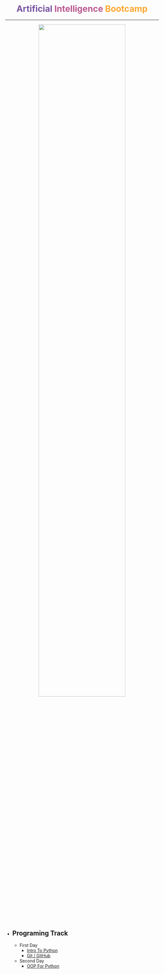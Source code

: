 <br>

<h1 align = 'center' style = 'font-weight : bold' ><span style = 'color :#7a54a1 ;'>Artificial</span> <span style = 'color : #b95991'>Intelligence</span> <span style = 'color : #ffa730'>Boot</span><span style = 'color : #ffa730' >camp</span></h1>

<hr>
<p align = 'center'>
<img src = 'https://i.imgur.com/O2yumIa.png' style = '  width : 75% ; display: block;
margin-left: auto;
margin-right: auto;'>
</p>

* Programing Track
    - 
    - First Day 
        - <a href = 'https://github.com/MajidRaimi/AI-BootCamp/tree/master/Programing%20Track/Day_01/Intro%20To%20Python'>Intro To Python </a>
        - <a href = 'https://github.com/MajidRaimi/AI-BootCamp/tree/master/Programing%20Track/Day_01/Git%20-%20Github'>Git / GitHub </a>
    - Second Day
      - <a href='https://github.com/MajidRaimi/AI-BootCamp/tree/master/Programing%20Track/Day_02/OOP%20For%20Python'>OOP For Python</a>
